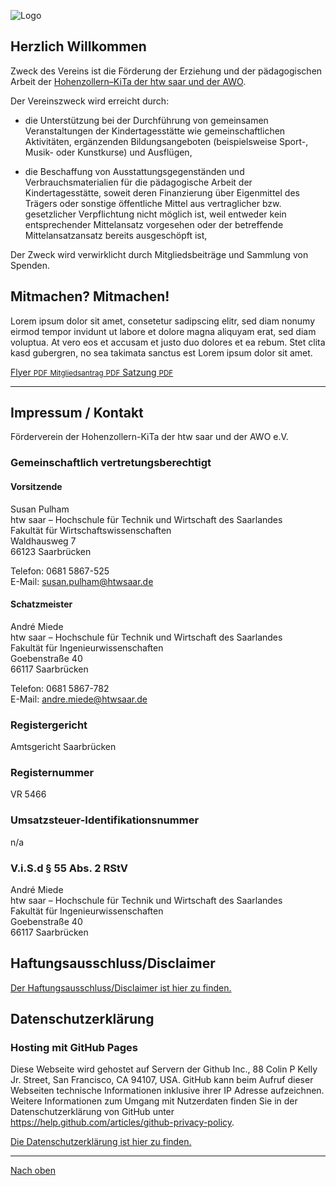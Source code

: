![Logo](https://dummyimage.com/400x200/db1cbb/fff.png&text=Logo-Platzhalter)

## Herzlich Willkommen

Zweck des Vereins ist die Förderung der Erziehung und der pädagogischen Arbeit der [Hohenzollern–KiTa der htw saar und der AWO](https://www.htwsaar.de/studium-und-lehre/service-und-beratung/rund-ums-studium/kindertagesstaette).

Der Vereinszweck wird erreicht durch: 
 * die Unterstützung bei der Durchführung von gemeinsamen Veranstaltungen der Kindertagesstätte wie gemeinschaftlichen Aktivitäten, ergänzenden Bildungsangeboten (beispielsweise Sport-, Musik- oder Kunstkurse) und Ausflügen,

 * die Beschaffung von Ausstattungsgegenständen und Verbrauchsmaterialien für die pädagogische Arbeit der Kindertagesstätte, soweit deren Finanzierung über Eigenmittel des Trägers oder sonstige öffentliche Mittel aus vertraglicher bzw. gesetzlicher Verpflichtung nicht möglich ist, weil entweder kein entsprechender Mittelansatz vorgesehen oder der betreffende Mittelansatzansatz bereits ausgeschöpft ist,

Der Zweck wird verwirklicht durch Mitgliedsbeiträge und Sammlung von Spenden. 


## Mitmachen? Mitmachen!
Lorem ipsum dolor sit amet, consetetur sadipscing elitr, sed diam nonumy eirmod tempor invidunt ut labore et dolore magna aliquyam erat, sed diam voluptua. At vero eos et accusam et justo duo dolores et ea rebum. Stet clita kasd gubergren, no sea takimata sanctus est Lorem ipsum dolor sit amet.

<a href="#" class="button">
  Flyer
  <small>PDF</small>
</a>

<a href="#" class="button">
  <small>Mitgliedsantrag</small>
  <small>PDF</small>
</a>

<a href="#" class="button">
  Satzung
  <small>PDF</small>
</a>


<!--## Aktivitäten
Übersicht der bisherigen Projekte etc.

Mathe-SchuKi-Treffen (Fotos, Material?)

Lorem ipsum dolor sit amet, consetetur sadipscing elitr, sed diam nonumy eirmod tempor invidunt ut labore et dolore magna aliquyam erat, sed diam voluptua. At vero eos et accusam et justo duo dolores et ea rebum. Stet clita kasd gubergren, no sea takimata sanctus est Lorem ipsum dolor sit amet.-->

* * *

## Impressum / Kontakt
Förderverein der Hohenzollern-KiTa der htw saar und der AWO e.V.
 
### Gemeinschaftlich vertretungsberechtigt 
#### Vorsitzende
Susan Pulham  
htw saar – Hochschule für Technik und Wirtschaft des Saarlandes  
Fakultät für Wirtschaftswissenschaften  
Waldhausweg 7  
66123 Saarbrücken

Telefon: 0681 5867-525  
E-Mail: susan.pulham@htwsaar.de

#### Schatzmeister
André Miede  
htw saar – Hochschule für Technik und Wirtschaft des Saarlandes  
Fakultät für Ingenieurwissenschaften  
Goebenstraße 40  
66117 Saarbrücken

Telefon: 0681 5867-782  
E-Mail: andre.miede@htwsaar.de

### Registergericht
Amtsgericht Saarbrücken

### Registernummer
VR 5466

### Umsatzsteuer-Identifikationsnummer
n/a

### V.i.S.d § 55 Abs. 2 RStV
André Miede  
htw saar – Hochschule für Technik und Wirtschaft des Saarlandes  
Fakultät für Ingenieurwissenschaften  
Goebenstraße 40  
66117 Saarbrücken


## Haftungsausschluss/Disclaimer
[Der Haftungsausschluss/Disclaimer ist hier zu finden.](https://www.disclaimer.de/disclaimer.htm?farbe=FFFFFF/000000/000000/000000)

## Datenschutzerklärung
### Hosting mit GitHub Pages
Diese Webseite wird gehostet auf Servern der Github Inc., 88 Colin P Kelly Jr. Street, San Francisco, CA 94107, USA. GitHub kann beim Aufruf dieser Webseiten technische Informationen inklusive ihrer IP Adresse aufzeichnen. Weitere Informationen zum Umgang mit Nutzerdaten finden Sie in der Datenschutzerklärung von GitHub unter <https://help.github.com/articles/github-privacy-policy>.

[Die Datenschutzerklärung ist hier zu finden.](./datenschutz)


* * *

[Nach oben](#)
